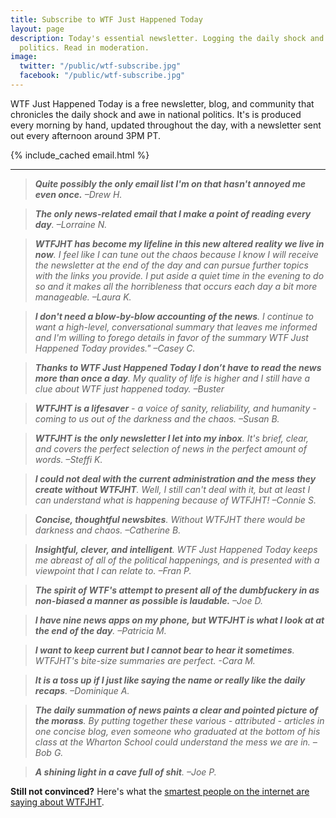 ```yaml
---
title: Subscribe to WTF Just Happened Today
layout: page
description: Today's essential newsletter. Logging the daily shock and awe in national
  politics. Read in moderation.
image:
  twitter: "/public/wtf-subscribe.jpg"
  facebook: "/public/wtf-subscribe.jpg"
---
```


<p class="lead">WTF Just Happened Today is a free newsletter, blog, and community that chronicles the daily shock and awe in national politics. It's is produced every morning by hand, updated throughout the day, with a newsletter sent out every afternoon around 3PM PT.</p> 

{% include_cached email.html %}

---

> ***Quite possibly the only email list I'm on that hasn't annoyed me even once.** –Drew H.*

> ***The only news-related email that I make a point of reading every day**. –Lorraine N.*

> ***WTFJHT has become my lifeline in this new altered reality we live in now**. I feel like I can tune out the chaos because I know I will receive the newsletter at the end of the day and can pursue further topics with the links you provide. I put aside a quiet time in the evening to do so and it makes all the horribleness that occurs each day a bit more manageable. –Laura K.*

> ***I don't need a blow-by-blow accounting of the news**. I continue to want a high-level, conversational summary that leaves me informed and I'm willing to forego details in favor of the summary WTF Just Happened Today provides." –Casey C.*

> ***Thanks to WTF Just Happened Today I don’t have to read the news more than once a day**. My quality of life is higher and I still have a clue about WTF just happened today. –Buster*

> ***WTFJHT is a lifesaver** - a voice of sanity, reliability, and humanity - coming to us out of the darkness and the chaos. –Susan B.*

> ***WTFJHT is the only newsletter I let into my inbox**. It's brief, clear, and covers the perfect selection of news in the perfect amount of words. –Steffi K.*

> ***I could not deal with the current administration and the mess they create without WTFJHT**. Well, I still can't deal with it, but at least I can understand what is happening because of WTFJHT! –Connie S.*

> ***Concise, thoughtful newsbites**. Without WTFJHT there would be darkness and chaos. –Catherine B.*

> ***Insightful, clever, and intelligent**. WTF Just Happened Today keeps me abreast of all of the political happenings, and is presented with a viewpoint that I can relate to. –Fran P.*

> ***The spirit of WTF's attempt to present all of the dumbfuckery in as non-biased a manner as possible is laudable.** –Joe D.*

>  ***I have nine news apps on my phone, but WTFJHT is what I look at at the end of the day**. –Patricia M.*

> ***I want to keep current but I cannot bear to hear it sometimes**. WTFJHT's bite-size summaries are perfect. -Cara M.*

> ***It is a toss up if I just like saying the name or really like the daily recaps**. –Dominique A.*

> ***The daily summation of news paints a clear and pointed picture of the morass**. By putting together these various - attributed - articles in one concise blog, even someone who graduated at the bottom of his class at the Wharton School could understand the mess we are in. –Bob G.*

> ***A shining light in a cave full of shit**. –Joe P.* 

**Still not convinced?** Here's what the <a href="{{ site.baseurl }}/press">smartest people on the internet are saying about WTFJHT</a>. 
